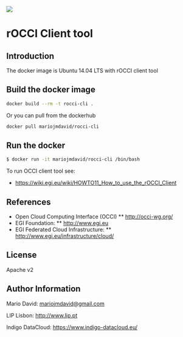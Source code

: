 [![](https://images.microbadger.com/badges/image/mariojmdavid/rocci-cli.svg)](https://microbadger.com/images/mariojmdavid/rocci-cli "Get your own image badge on microbadger.com")

# rOCCI Client tool

## Introduction
The docker image is Ubuntu 14.04 LTS with rOCCI client tool

## Build the docker image

```bash
docker build --rm -t rocci-cli .
```

Or you can pull from the dockerhub

```bash
docker pull mariojmdavid/rocci-cli
```

## Run the docker

```bash
$ docker run -it mariojmdavid/rocci-cli /bin/bash
```

To run OCCI client tool see:
* https://wiki.egi.eu/wiki/HOWTO11_How_to_use_the_rOCCI_Client

References
----------

* Open Cloud Computing Interface (OCCI)
** http://occi-wg.org/
* EGI Foundation:
** http://www.egi.eu
* EGI Federated Cloud Infrastructure:
** http://www.egi.eu/infrastructure/cloud/

License
-------

Apache v2

Author Information
------------------

Mario David: <mariojmdavid@gmail.com>

LIP Lisbon: http://www.lip.pt

Indigo DataCloud: https://www.indigo-datacloud.eu/
